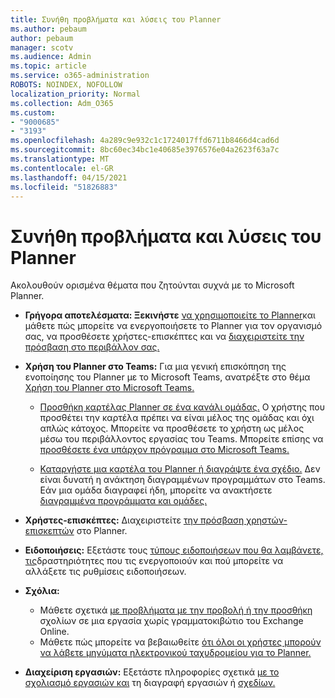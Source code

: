 ```yaml
---
title: Συνήθη προβλήματα και λύσεις του Planner
ms.author: pebaum
author: pebaum
manager: scotv
ms.audience: Admin
ms.topic: article
ms.service: o365-administration
ROBOTS: NOINDEX, NOFOLLOW
localization_priority: Normal
ms.collection: Adm_O365
ms.custom:
- "9000685"
- "3193"
ms.openlocfilehash: 4a289c9e932c1c1724017ffd6711b8466d4cad6d
ms.sourcegitcommit: 8bc60ec34bc1e40685e3976576e04a2623f63a7c
ms.translationtype: MT
ms.contentlocale: el-GR
ms.lasthandoff: 04/15/2021
ms.locfileid: "51826883"
---
```

# <a name="planner-common-issues-and-resolutions"></a>Συνήθη προβλήματα και λύσεις του Planner

Ακολουθούν ορισμένα θέματα που ζητούνται συχνά με το Microsoft Planner.
 
- **Γρήγορα αποτελέσματα: Ξεκινήστε** [να χρησιμοποιείτε το Planner](https://support.office.com/article/microsoft-planner-help-4a9a13c6-3adf-4a60-a6fc-15c0b15e16fc)και μάθετε πώς μπορείτε να ενεργοποιήσετε το Planner για τον οργανισμό σας, να προσθέσετε χρήστες-επισκέπτες και να [διαχειριστείτε την πρόσβαση στο περιβάλλον σας.](https://docs.microsoft.com/office365/planner/planner-for-admins)

- **Χρήση του Planner στο Teams:** Για μια γενική επισκόπηση της ενοποίησης του Planner με το Microsoft Teams, ανατρέξτε στο θέμα [Χρήση του Planner στο Microsoft Teams.](https://support.office.com/article/62798a9f-e8f7-4722-a700-27dd28a06ee0)

     - [Προσθήκη καρτέλας Planner σε ένα κανάλι ομάδας.](https://support.office.com/article/62798a9f-e8f7-4722-a700-27dd28a06ee0#bkmk_addaplannertabtoateamchannel) Ο χρήστης που προσθέτει την καρτέλα πρέπει να είναι μέλος της ομάδας και όχι απλώς κάτοχος. Μπορείτε να προσθέσετε το χρήστη ως μέλος μέσω του περιβάλλοντος εργασίας του Teams. Μπορείτε επίσης να [προσθέσετε ένα υπάρχον πρόγραμμα στο Microsoft Teams.](https://techcommunity.microsoft.com/t5/Planner-Blog/Bringing-a-Plan-into-Microsoft-Teams/ba-p/57463)

    - [Καταργήστε μια καρτέλα του Planner ή διαγράψτε ένα σχέδιο.](https://support.office.com/article/62798a9f-e8f7-4722-a700-27dd28a06ee0#bkmk_removeaplannertabordeleteaplan) Δεν είναι δυνατή η ανάκτηση διαγραμμένων προγραμμάτων στο Teams. Εάν μια ομάδα διαγραφεί ήδη, μπορείτε να ανακτήσετε [διαγραμμένα προγράμματα και ομάδες.](https://techcommunity.microsoft.com/t5/planner-blog/microsoft-planner-now-you-can-recover-deleted-plans-and-groups/ba-p/362242
)
 
- **Χρήστες-επισκέπτες:** Διαχειριστείτε [την πρόσβαση χρηστών-επισκεπτών](https://support.office.com/article/guest-access-in-microsoft-planner-cc5d7f96-dced-4da4-ab62-08c72d9759c6) στο Planner.
 
- **Ειδοποιήσεις:** Εξετάστε τους [τύπους ειδοποιήσεων που θα λαμβάνετε, τις](https://support.office.com/article/stay-on-top-of-tasks-and-plans-with-email-and-notifications-cce223d6-b0ae-43cf-a080-266e2414a859)δραστηριότητες που τις ενεργοποιούν και πού μπορείτε να αλλάξετε τις ρυθμίσεις ειδοποιήσεων.
 
- **Σχόλια:** 
   - Μάθετε σχετικά [με προβλήματα με την προβολή ή την προσθήκη](https://docs.microsoft.com/office365/planner/planner-for-admins#can-people-in-my-organization-use-planner-if-they-dont-have-an-exchange-online-mailbox) σχολίων σε μια εργασία χωρίς γραμματοκιβώτιο του Exchange Online.
   - Μάθετε πώς μπορείτε να βεβαιωθείτε [ότι όλοι οι χρήστες μπορούν να λάβετε μηνύματα ηλεκτρονικού ταχυδρομείου για το Planner.](https://docs.microsoft.com/office365/planner/planner-for-admins#how-do-i-make-sure-all-my-users-can-get-emails-forplanner)

- **Διαχείριση εργασιών:** Εξετάστε πληροφορίες σχετικά [με το σχολιασμό εργασιών και](https://support.office.com/article/comment-on-tasks-in-microsoft-planner-fd4aedde-7785-4cd0-96ee-122fbc9140e1) τη διαγραφή εργασιών ή [σχεδίων.](https://support.office.com/article/delete-a-task-or-plan-39e10e78-13f0-446d-94cd-9e562648497a)
